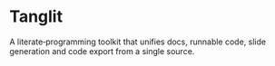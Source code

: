 # Tanglit
A literate‑programming toolkit that unifies docs, runnable code, slide generation and code export from a single source. 
